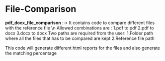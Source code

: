 # File-Comparison

**pdf_docx_file_comparison** :-> 
It contains code to compare different files with the reference file \n
Allowed combinations are :
  1.pdf to pdf
  2.pdf to docx
  3.docx to docx
Two paths are required from the user:
  1.Folder path where all the files that has to be compared are kept
  2.Reference file path 

This code will generate different html reports for the files and also generate the matching percentage

